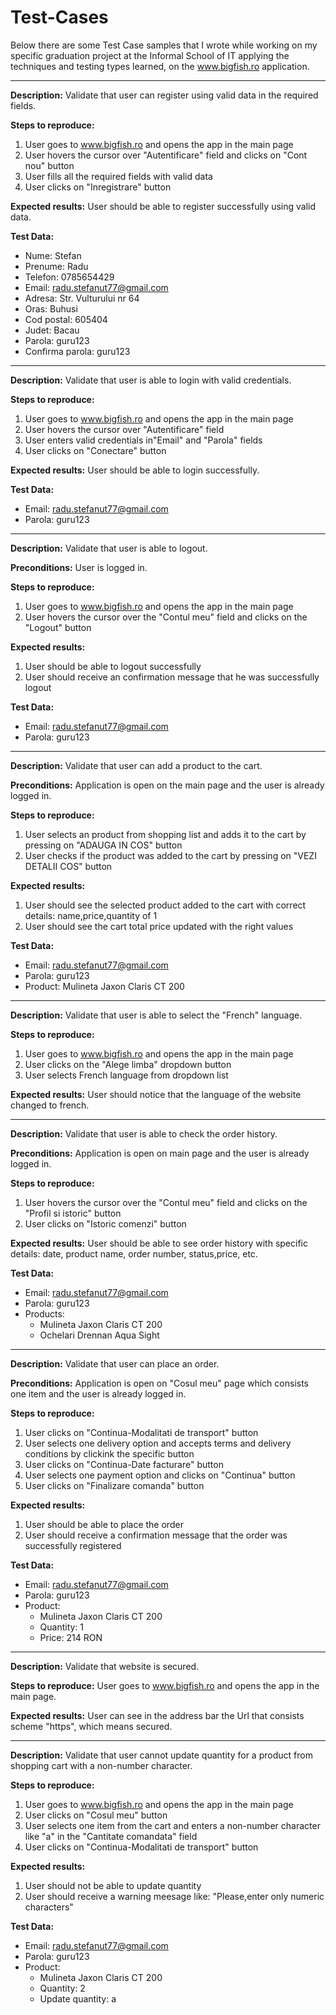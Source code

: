 # Test-Cases 

Below there are some Test Case samples that I wrote while working on my specific graduation project at the Informal School of IT applying the techniques and testing types learned, on the www.bigfish.ro application.

-------

**Description:**
Validate that user can register using valid data in the required fields.

**Steps to reproduce:**
1. User goes to www.bigfish.ro and opens the app in the main page
2. User hovers the cursor over "Autentificare" field and clicks on "Cont nou" button
3. User fills all the required fields with valid data
4. User clicks on "Inregistrare" button

**Expected results:**
User should be able to register successfully using valid data.

**Test Data:**
* Nume: Stefan
* Prenume: Radu
* Telefon: 0785654429
* Email: radu.stefanut77@gmail.com
* Adresa: Str. Vulturului nr 64
* Oras: Buhusi
* Cod postal: 605404
* Judet: Bacau
* Parola: guru123
* Confirma parola: guru123

-----------

**Description:**
Validate that user is able to login with valid credentials.

**Steps to reproduce:**
1. User goes to www.bigfish.ro and opens the app in the main page
2. User hovers the cursor over "Autentificare" field
3. User enters valid credentials in"Email" and "Parola" fields
4. User clicks on "Conectare" button

**Expected results:**
User should be able to login successfully.

**Test Data:**
* Email: radu.stefanut77@gmail.com
* Parola: guru123
---------

**Description:**
Validate that user is able to logout.

**Preconditions:**
User is logged in.

**Steps to reproduce:**
1. User goes to www.bigfish.ro and opens the app in the main page
2. User hovers the cursor over the "Contul meu" field and clicks on the "Logout" button

**Expected results:**
1. User should be able to logout successfully
2. User should receive an confirmation message that he was successfully logout

**Test Data:**
* Email: radu.stefanut77@gmail.com
* Parola: guru123

----------

**Description:**
Validate that user can add a product to the cart.

**Preconditions:**
Application is open on the main page and the user is already logged in.

**Steps to reproduce:**
1. User selects an product from shopping list and adds it to the cart by pressing on "ADAUGA IN COS" button
2. User checks if the product was added to the cart by pressing on "VEZI DETALII COS" button

**Expected results:**
1. User should see the selected product added to the cart with correct details: name,price,quantity of 1
2. User should see the cart total price updated with the right values

**Test Data:**
* Email: radu.stefanut77@gmail.com
* Parola: guru123
* Product: Mulineta Jaxon Claris CT 200

----------

**Description:**
Validate that user is able to select the "French" language.

**Steps to reproduce:**
1. User goes to www.bigfish.ro and opens the app in the main page
2. User clicks on the "Alege limba" dropdown button
3. User selects French language from dropdown list

**Expected results:**
User should notice that the language of the website changed to french. 

-------

**Description:**
Validate that user is able to check the order history.

**Preconditions:**
Application is open on main page and the user is already logged in.

**Steps to reproduce:**
1. User hovers the cursor over the "Contul meu" field and clicks on the "Profil si istoric" button
2. User clicks on "Istoric comenzi" button

**Expected results:**
User should be able to see order history with specific details: date, product name, order number, status,price, etc.

**Test Data:**
* Email: radu.stefanut77@gmail.com
* Parola: guru123
* Products: 
    * Mulineta Jaxon Claris CT 200
    * Ochelari Drennan Aqua Sight

-----------

**Description:**
Validate that user can place an order.

**Preconditions:**
Application is open on "Cosul meu" page which consists one item and the user is already logged in.

**Steps to reproduce:**
1. User clicks on "Continua-Modalitati de transport" button
2. User selects one delivery option and accepts terms and delivery conditions by clickink the specific button
3. User clicks on "Continua-Date facturare" button
4. User selects one payment option and clicks on "Continua" button
5. User clicks on "Finalizare comanda" button

**Expected results:**
1. User should be able to place the order
2. User should receive a confirmation message that the order was successfully registered

**Test Data:**
* Email: radu.stefanut77@gmail.com
* Parola: guru123
* Product: 
   * Mulineta Jaxon Claris CT 200
   * Quantity: 1
   * Price: 214 RON  

------------

**Description:**
Validate that website is secured.

**Steps to reproduce:**
User goes to www.bigfish.ro and opens the app in the main page.

**Expected results:**
User can see in the address bar the Url that consists scheme "https", which means secured.

--------

**Description:**
Validate that user cannot update quantity for a product  from shopping cart with a non-number character.

**Steps to reproduce:**
1. User goes to www.bigfish.ro and opens the app in the main page
2. User clicks on "Cosul meu" button
3. User selects one item from the cart and enters a non-number character like "a" in the "Cantitate comandata" field
4. User clicks on "Continua-Modalitati de transport" button

**Expected results:** 
1. User should not be able to update quantity
2. User should receive a warning meesage like: "Please,enter only numeric characters"

**Test Data:**
* Email: radu.stefanut77@gmail.com
* Parola: guru123
* Product: 
   * Mulineta Jaxon Claris CT 200
   * Quantity: 2
   * Update quantity: a 

